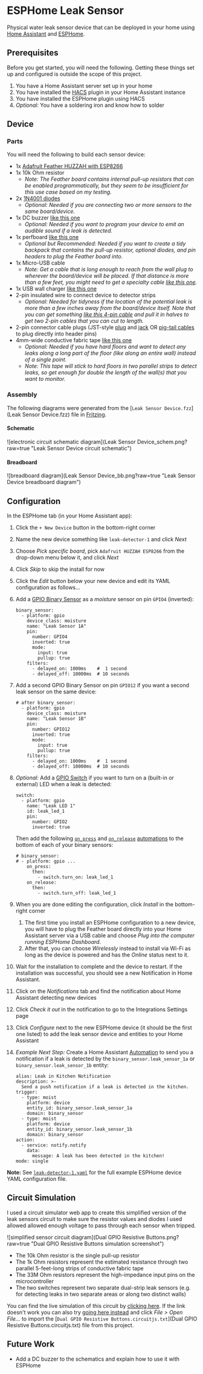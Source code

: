 # ESPHome Leak Sensor

Physical water leak sensor device that can be deployed in your home using [Home Assistant](https://www.home-assistant.io/) and [ESPHome](https://esphome.io/).


## Prerequisites

Before you get started, you will need the following. Getting these things set up and configured is outside the scope of this project.

1. You have a Home Assistant server set up in your home
2. You have installed the [HACS](https://hacs.xyz/) plugin in your Home Assistant instance
3. You have installed the ESPHome plugin using HACS
4. _Optional:_ You have a soldering iron and know how to solder


## Device

### Parts

You will need the following to build each sensor device:

* 1x [Adafruit Feather HUZZAH with ESP8266](https://www.adafruit.com/product/2821)
* 1x 10k Ohm resistor
    * _Note: The Feather board contains internal pull-up resistors that can be enabled programmatically, but they seem to be insufficient for this use case based on my testing._
* 2x [1N4001 diodes](https://www.adafruit.com/product/755)
    * _Optional: Needed if you are connecting two or more sensors to the same board/device._
* 1x DC buzzer [like this one](https://www.adafruit.com/product/1536)
    * _Optional: Needed if you want to program your device to emit an audible sound if a leak is detected._
* 1x perfboard [like this one](https://www.adafruit.com/product/2670)
    * _Optional but Recommended: Needed if you want to create a tidy backpack that contains the pull-up resistor, optional diodes, and pin headers to plug the Feather board into._
* 1x Micro-USB cable
    * _Note: Get a cable that is long enough to reach from the wall plug to wherever the board/device will be placed. If that distance is more than a few feet, you might need to get a specialty cable [like this one](https://smile.amazon.com/dp/B081TQTXVC)._
* 1x USB wall charger [like this one](https://smile.amazon.com/dp/B07L1N7RG8)
* 2-pin insulated wire to connect device to detector strips
    * _Optional: Needed for tidyness if the location of the potential leak is more than a few inches away from the board/device itself. Note that you can get something [like this 4-pin cable](https://smile.amazon.com/dp/B01M0QTT7B) and pull it in halves to get two 2-pin cables that you can cut to length._
* 2-pin connector cable plugs (JST-style [plug](https://www.adafruit.com/product/261) and [jack](https://www.adafruit.com/product/1769) OR [pig-tail cables](https://www.adafruit.com/product/1003) to plug directly into header pins)
* 4mm-wide conductive fabric tape [like this one](https://smile.amazon.com/dp/B092G4NC6K)
    * _Optional: Needed if you have hard floors and want to detect any leaks along a long part of the floor (like along an entire wall) instead of a single point._
    * _Note: This tape will stick to hard floors in two parallel strips to detect leaks, so get enough for double the length of the wall(s) that you want to monitor._


### Assembly

The following diagrams were generated from the [`Leak Sensor Device.fzz`](Leak Sensor Device.fzz) file in [Fritzing](https://fritzing.org/).

#### Schematic

![electronic circuit schematic diagram](Leak Sensor Device_schem.png?raw=true "Leak Sensor Device circuit schematic")

#### Breadboard

![breadboard diagram](Leak Sensor Device_bb.png?raw=true "Leak Sensor Device breadboard diagram")


## Configuration

In the ESPHome tab (in your Home Assistant app):

1. Click the `+ New Device` button in the bottom-right corner
1. Name the new device something like `leak-detector-1` and click _Next_
1. Choose _Pick specific board_, pick `Adafruit HUZZAH ESP8266` from the drop-down menu below it, and click _Next_
1. Click _Skip_ to skip the install for now
1. Click the _Edit_ button below your new device and edit its YAML configuration as follows...
1. Add a [GPIO Binary Sensor](https://esphome.io/components/binary_sensor/gpio.html) as a _moisture_ sensor on pin `GPIO4` (inverted):

    ```
    binary_sensor:
      - platform: gpio
        device_class: moisture
        name: "Leak Sensor 1A"
        pin:
          number: GPIO4
          inverted: true
          mode:
            input: true
            pullup: true
        filters:
          - delayed_on: 1000ms    #  1 second
          - delayed_off: 10000ms  # 10 seconds
    ```

1. Add a second GPIO Binary Sensor on pin `GPIO12` if you want a second leak sensor on the same device:

    ```
    # after binary_sensor:
      - platform: gpio
        device_class: moisture
        name: "Leak Sensor 1B"
        pin:
          number: GPIO12
          inverted: true
          mode:
            input: true
            pullup: true
        filters:
          - delayed_on: 1000ms    #  1 second
          - delayed_off: 10000ms  # 10 seconds
    ```

1. _Optional:_ Add a [GPIO Switch](https://esphome.io/components/switch/gpio.html) if you want to turn on a (built-in or external) LED when a leak is detected:

    ```
    switch:
      - platform: gpio
        name: "Leak LED 1"
        id: leak_led_1
        pin:
          number: GPIO2
          inverted: true
    ```
    
    Then add the following [`on_press`](https://esphome.io/components/binary_sensor/index.html#binary-sensor-on-press) and [`on_release`](https://esphome.io/components/binary_sensor/index.html#binary-sensor-on-release) [automations](https://esphome.io/guides/automations.html) to the bottom of each of your binary sensors:
    
    ```
    # binary_sensor:
    # - platform: gpio ...
        on_press:
          then:
            - switch.turn_on: leak_led_1
        on_release:
          then:
            - switch.turn_off: leak_led_1
    ```

1. When you are done editing the configuration, click _Install_ in the bottom-right corner
    1. The first time you install an ESPHome configuration to a new device, you will have to plug the Feather board directly into your Home Assistant server via a USB cable and choose _Plug into the computer running ESPHome Dashboard_.
    1. After that, you can choose _Wirelessly_ instead to install via Wi-Fi as long as the device is powered and has the _Online_ status next to it.
1. Wait for the installation to complete and the device to restart. If the installation was successful, you should see a new Notification in Home Assistant.
1. Click on the _Notifications_ tab and find the notification about Home Assistant detecting new devices
1. Click _Check it out_ in the notification to go to the Integrations Settings page
1. Click _Configure_ next to the new ESPHome device (it should be the first one listed) to add the leak sensor device and entities to your Home Assistant
1. _Example Next Step:_ Create a Home Assistant [Automation](https://www.home-assistant.io/docs/automation/) to send you a notification if a leak is detected by the `binary_sensor.leak_sensor_1a` or `binary_sensor.leak_sensor_1b` entity:

    ```
    alias: Leak in Kitchen Notification
    description: >-
      Send a push notification if a leak is detected in the kitchen.
    trigger:
      - type: moist
        platform: device
        entity_id: binary_sensor.leak_sensor_1a
        domain: binary_sensor
      - type: moist
        platform: device
        entity_id: binary_sensor.leak_sensor_1b
        domain: binary_sensor
    action:
      - service: notify.notify
        data:
          message: A leak has been detected in the kitchen!
    mode: single
    ```

**Note:** See [`leak-detector-1.yaml`](leak-detector-1.yaml) for the full example ESPHome device YAML configuration file.


## Circuit Simulation

I used a circuit simulator web app to create this simplified version of the leak sensors circuit to make sure the resistor values and diodes I used allowed allowed enough voltage to pass through each sensor when tripped.

![simplified sensor circuit diagram](Dual GPIO Resistive Buttons.png?raw=true "Dual GPIO Resistive Buttons simulation screenshot")

* The 10k Ohm resistor is the single pull-up resistor
* The 1k Ohm resistors represent the estimated resistance through two parallel 5-feet-long strips of conductive fabric tape
* The 33M Ohm resistors represent the high-impedance input pins on the microcontroller
* The two switches represent two separate dual-strip leak sensors (e.g. for detecting leaks in two separate areas or along two distinct walls)

You can find the live simulation of this circuit by [clicking here](https://falstad.com/circuit/circuitjs.html?ctz=CQAgjCAMB0l3BWcMBMcUHYMGZIA4UA2ATmIxAUgoqoQFMBaMMAKACcRs8AWTyXrgIQooyeCzAYRgvgJ4hMIquWydRVGEgBqAewA2AFwCGAczrtO2QiG5xL17tzyjsueHBYn7Np9+6FeKhQWAHdvK2dXBztgr25sEUdneMSA0WCOFJs7LKSXN3dQmwTsqiyIhRYAE3DCSPkKkSq6ADMjAFdDauLpOs4GvqbWjq6AZwUpTj6oqecqCAM2dvNx8r7uYmsK+ZBF5c8JxN9FGzSNA42HX0vTwKgimWxhfoE+yAsT2yDJvPnxTM2pRsgN+YneYROjR+dnBwK26xBMJYQA). If the link doesn't work you can also try [going here instead](https://falstad.com/circuit/circuitjs.html) and click _File > Open File..._ to import the [`Dual GPIO Resistive Buttons.circuitjs.txt`](Dual GPIO Resistive Buttons.circuitjs.txt) file from this project.


## Future Work

* Add a DC buzzer to the schematics and explain how to use it with ESPHome
